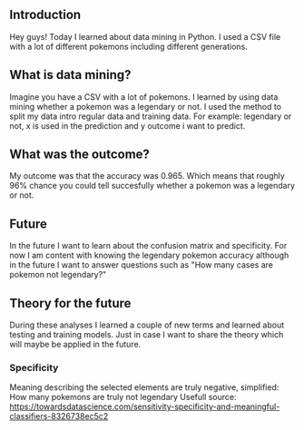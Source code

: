 ## Introduction
Hey guys!
Today I learned about data mining in Python. 
I used a CSV file with a lot of different pokemons including different generations.
## What is data mining?
Imagine you have a CSV with a lot of pokemons. I learned by using data mining whether a pokemon was a legendary or not.
I used the method to split my data intro regular data and training data.
For example: legendary or not, x is used in the prediction and  y outcome i want to predict.
## What was the outcome?
My outcome was that the accuracy was 0.965.
Which means that roughly 96% chance you could tell succesfully whether a pokemon was a legendary or not.
## Future
In the future I want to learn about the confusion matrix and specificity.
For now I am content with knowing the legendary pokemon accuracy although in the future I want to answer questions such as "How many cases
are pokemon not legendary?"

## Theory for the future
During these analyses I learned a couple of new terms and learned about testing and training models.
Just in case I want to share the theory which will maybe be applied in the future.
### Specificity
Meaning describing the selected elements are truly negative, simplified: How many pokemons are truly not legendary
Usefull source: https://towardsdatascience.com/sensitivity-specificity-and-meaningful-classifiers-8326738ec5c2
